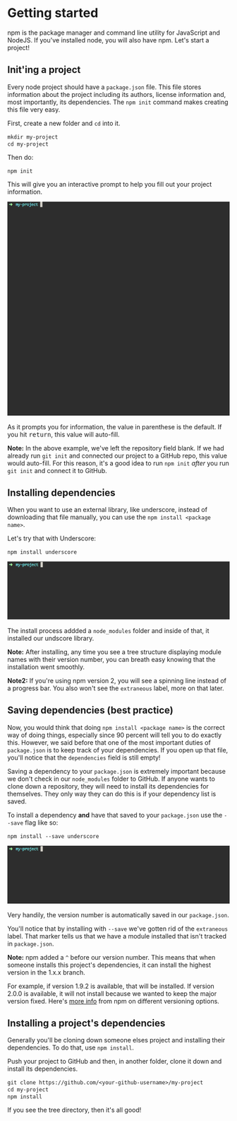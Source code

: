 Getting started
===============

npm is the package manager and command line utility for JavaScript and NodeJS. If you've installed node, you will also have npm. Let's start a project!

## Init'ing a project

Every node project should have a `package.json` file. This file stores information about the project including its authors, license information and, most importantly, its dependencies. The `npm init` command makes creating this file very easy.

First, create a new folder and `cd` into it. 

```shell
mkdir my-project
cd my-project
```

Then do:

```shell
npm init
```

This will give you an interactive prompt to help you fill out your project information.

![npm init process](../assets/init.gif)

As it prompts you for information, the value in parenthese is the default. If you hit <kbd>return</kbd>, this value will auto-fill.

**Note:** In the above example, we've left the repository field blank. If we had already run `git init` and connected our project to a GitHub repo, this value would auto-fill. For this reason, it's a good idea to run `npm init` *after* you run `git init` and connect it to GitHub.

## Installing dependencies

When you want to use an external library, like underscore, instead of downloading that file manually, you can use the `npm install <package name>`.

Let's try that with Underscore:

```shell
npm install underscore
```

![npm init process](../assets/install.gif)

The install process addded a `node_modules` folder and inside of that, it installed our undscore library.

**Note:** After installing, any time you see a tree structure displaying module names with their version number, you can breath easy knowing that the installation went smoothly.

**Note2:** If you're using npm version 2, you will see a spinning line instead of a progress bar. You also won't see the `extraneous` label, more on that later.

## Saving dependencies (best practice)

Now, you would think that doing `npm install <package name>` is the correct way of doing things, especially since 90 percent will tell you to do exactly this. However, we said before that one of the most important duties of `package.json` is to keep track of your dependencies. If you open up that file, you'll notice that the `dependencies` field is still empty!

Saving a dependency to your `package.json` is extremely important because we don't check in our `node_modules` folder to GitHub. If anyone wants to clone down a repository, they will need to install its dependencies for themselves. They only way they can do this is if your dependency list is saved.

To install a dependency **and** have that saved to your `package.json` use the `--save` flag like so:

```shell
npm install --save underscore
```

![npm init process](../assets/install.gif)

Very handily, the version number is automatically saved in our `package.json`.

You'll notice that by installing with `--save` we've gotten rid of the `extraneous` label. That marker tells us that we have a module installed that isn't tracked in `package.json`. 

**Note:** npm added a `^` before our version number. This means that when someone installs this project's dependencies, it can install the highest version in the 1.x.x branch.

For example, if version 1.9.2 is available, that will be installed. If version 2.0.0 is available, it will not install because we wanted to keep the major version fixed. Here's [more info](https://docs.npmjs.com/getting-started/semantic-versioning) from npm on different versioning options.

## Installing a project's dependencies

Generally you'll be cloning down someone elses project and installing their dependencies. To do that, use `npm install`.

Push your project to GitHub and then, in another folder, clone it down and install its dependencies.

```shell
git clone https://github.com/<your-github-username>/my-project
cd my-project
npm install
```
If you see the tree directory, then it's all good!
